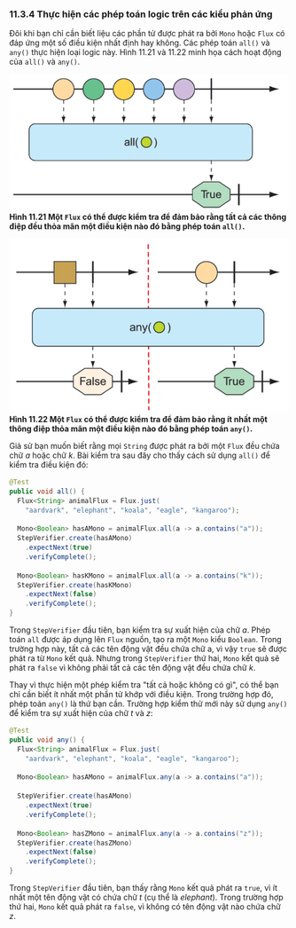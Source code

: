 ### 11.3.4 Thực hiện các phép toán logic trên các kiểu phản ứng

Đôi khi bạn chỉ cần biết liệu các phần tử được phát ra bởi `Mono` hoặc `Flux` có đáp ứng một số điều kiện nhất định hay không. Các phép toán `all()` và `any()` thực hiện loại logic này. Hình 11.21 và 11.22 minh họa cách hoạt động của `all()` và `any()`.

![Hình 11.21](../../assets/11.21.png)  
**Hình 11.21 Một `Flux` có thể được kiểm tra để đảm bảo rằng tất cả các thông điệp đều thỏa mãn một điều kiện nào đó bằng phép toán `all()`.**

![Hình 11.22](../../assets/11.22.png)  
**Hình 11.22 Một `Flux` có thể được kiểm tra để đảm bảo rằng ít nhất một thông điệp thỏa mãn một điều kiện nào đó bằng phép toán `any()`.**

Giả sử bạn muốn biết rằng mọi `String` được phát ra bởi một `Flux` đều chứa chữ _a_ hoặc chữ _k_. Bài kiểm tra sau đây cho thấy cách sử dụng `all()` để kiểm tra điều kiện đó:

```java
@Test
public void all() {
  Flux<String> animalFlux = Flux.just(
    "aardvark", "elephant", "koala", "eagle", "kangaroo");

  Mono<Boolean> hasAMono = animalFlux.all(a -> a.contains("a"));
  StepVerifier.create(hasAMono)
    .expectNext(true)
    .verifyComplete();

  Mono<Boolean> hasKMono = animalFlux.all(a -> a.contains("k"));
  StepVerifier.create(hasKMono)
    .expectNext(false)
    .verifyComplete();
}
```

Trong `StepVerifier` đầu tiên, bạn kiểm tra sự xuất hiện của chữ _a_. Phép toán `all` được áp dụng lên `Flux` nguồn, tạo ra một `Mono` kiểu `Boolean`. Trong trường hợp này, tất cả các tên động vật đều chứa chữ a, vì vậy `true` sẽ được phát ra từ `Mono` kết quả. Nhưng trong `StepVerifier` thứ hai, `Mono` kết quả sẽ phát ra `false` vì không phải tất cả các tên động vật đều chứa chữ _k_.

Thay vì thực hiện một phép kiểm tra "tất cả hoặc không có gì", có thể bạn chỉ cần biết ít nhất một phần tử khớp với điều kiện. Trong trường hợp đó, phép toán `any()` là thứ bạn cần. Trường hợp kiểm thử mới này sử dụng `any()` để kiểm tra sự xuất hiện của chữ _t_ và _z_:

```java
@Test
public void any() {
  Flux<String> animalFlux = Flux.just(
    "aardvark", "elephant", "koala", "eagle", "kangaroo");

  Mono<Boolean> hasAMono = animalFlux.any(a -> a.contains("a"));

  StepVerifier.create(hasAMono)
    .expectNext(true)
    .verifyComplete();

  Mono<Boolean> hasZMono = animalFlux.any(a -> a.contains("z"));
  StepVerifier.create(hasZMono)
    .expectNext(false)
    .verifyComplete();
}
```

Trong `StepVerifier` đầu tiên, bạn thấy rằng `Mono` kết quả phát ra `true`, vì ít nhất một tên động vật có chứa chữ _t_ (cụ thể là _elephant_). Trong trường hợp thứ hai, `Mono` kết quả phát ra `false`, vì không có tên động vật nào chứa chữ _z_.
